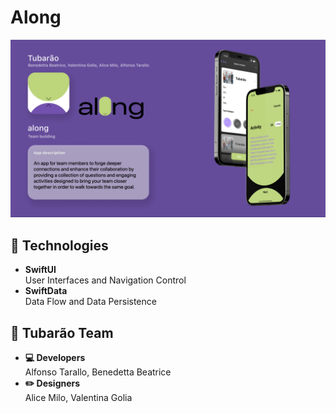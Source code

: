 # Along

<img src="./images/along.png" />

## 🔧 Technologies

- <b>SwiftUI</b><br/>
User Interfaces and Navigation Control
- <b>SwiftData</b><br/>
Data Flow and Data Persistence

## 🦈 Tubarão Team

- <b>💻 Developers</b><br/>
Alfonso Tarallo, Benedetta Beatrice
- <b>✏️ Designers</b><br/>
Alice Milo, Valentina Golia